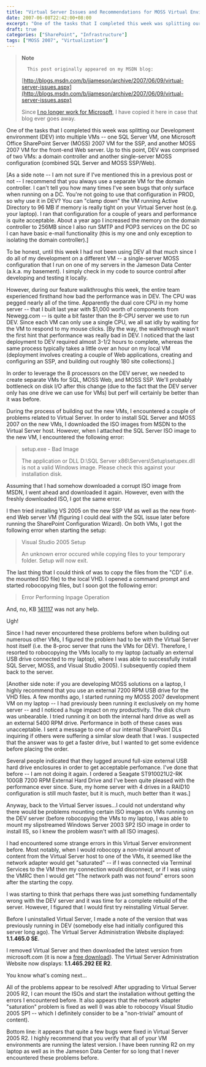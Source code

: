 ```yaml
---
title: "Virtual Server Issues and Recommendations for MOSS Virtual Environments"
date: 2007-06-08T22:42:00+08:00
excerpt: "One of the tasks that I completed this week was splitting our Development environment (DEV) into multiple VMs -- one SQL Server VM, one Microsoft Office SharePoint Server (MOSS) 2007 VM for the SSP, and another MOSS 2007 VM for the front-end Web server..."
draft: true
categories: ["SharePoint", "Infrastructure"]
tags: ["MOSS 2007", "Virtualization"]
---
```


> **Note**
> 
> 
> 		This post originally appeared on my MSDN blog:  
>   
> 
> 
> [http://blogs.msdn.com/b/jjameson/archive/2007/06/09/virtual-server-issues.aspx](http://blogs.msdn.com/b/jjameson/archive/2007/06/09/virtual-server-issues.aspx)
> 
> 
> Since
> 		[I no longer work for Microsoft](/blog/jjameson/2011/09/02/last-day-with-microsoft), I have copied it here in case that 
> 		blog ever goes away.


One of the tasks that I completed this week was splitting our Development environment (DEV) into multiple VMs -- one SQL Server VM, one Microsoft Office SharePoint Server (MOSS) 2007 VM for the SSP, and another MOSS 2007 VM for the front-end Web server. Up to this point, DEV was comprised of two VMs: a domain controller and another single-server MOSS configuration (combined SQL Server and MOSS SSP/Web).

[As a side note -- I am not sure if I've mentioned this in a previous post or not -- I recommend that you always use a separate VM for the domain controller. I can't tell you how many times I've seen bugs that only surface when running on a DC. You're not going to use that configuration in PROD, so why use it in DEV? You can "clamp down" the VM running Active Directory to 96 MB if memory is really tight on your Virtual Server host (e.g. your laptop). I ran that configuration for a couple of years and performance is quite acceptable. About a year ago I increased the memory on the domain controller to 256MB since I also run SMTP and POP3 services on the DC so I can have basic e-mail functionality (this is my one and only exception to isolating the domain controller).]

To be honest, until this week I had not been using DEV all that much since I do all of my development on a different VM -- a single-server MOSS configuration that I run on one of my servers in the Jameson Data Center (a.k.a. my basement). I simply check in my code to source control after developing and testing it locally.

However, during our feature walkthroughs this week, the entire team experienced firsthand how bad the performance was in DEV. The CPU was pegged nearly all of the time. Apparently the dual core CPU in my home server -- that I built last year with $1,000 worth of components from Newegg.com -- is quite a bit faster than the 8-CPU server we use to run DEV. Since each VM can only use a single CPU, we all sat idly by waiting for the VM to respond to my mouse clicks. [By the way, the walkthrough wasn't the first hint that performance was really bad in DEV. I noticed that the last deployment to DEV required almost 3-1/2 hours to complete, whereas the same process typically takes a little over an hour on my local VM (deployment involves creating a couple of Web applications, creating and configuring an SSP, and building out roughly 180 site collections).]

In order to leverage the 8 processors on the DEV server, we needed to create separate VMs for SQL, MOSS Web, and MOSS SSP. We'll probably bottleneck on disk I/O after this change (due to the fact that the DEV server only has one drive we can use for VMs) but perf will certainly be better than it was before.

During the process of building out the new VMs, I encountered a couple of problems related to Virtual Server. In order to install SQL Server and MOSS 2007 on the new VMs, I downloaded the ISO images from MSDN to the Virtual Server host. However, when I attached the SQL Server ISO image to the new VM, I encountered the following error:


> setup.exe - Bad Image
> 
> The application or DLL D:\SQL Server x86\Servers\Setup\setupex.dll is not 
> 	a valid Windows image. Please check this against your installation disk.


Assuming that I had somehow downloaded a corrupt ISO image from MSDN, I went ahead and downloaded it again. However, even with the freshly downloaded ISO, I got the same error.

I then tried installing VS 2005 on the new SSP VM as well as the new front-end Web server VM (figuring I could deal with the SQL issue later before running the SharePoint Configuration Wizard). On both VMs, I got the following error when starting the setup:


> Visual Studio 2005 Setup
> 
> An unknown error occured while copying files to your temporary folder. Setup 
> 	will now exit.


The last thing that I could think of was to copy the files from the "CD" (i.e. the mounted ISO file) to the local VHD. I opened a command prompt and started robocopying files, but I soon got the following error:


> Error Performing Inpage Operation


And, no, KB [141117](http://support.microsoft.com/kb/141117) was not any help.

Ugh!

Since I had never encountered these problems before when building out numerous other VMs, I figured the problem had to be with the Virtual Server host itself (i.e. the 8-proc server that runs the VMs for DEV). Therefore, I resorted to robocopying the VMs locally to my laptop (actually an external USB drive connected to my laptop), where I was able to successfully install SQL Server, MOSS, and Visual Studio 2005). I subsequently copied them back to the server.

[Another side note: if you are developing MOSS solutions on a laptop, I highly recommend that you use an external 7200 RPM USB drive for the VHD files. A few months ago, I started running my MOSS 2007 development VM on my laptop -- I had previously been running it exclusively on my home server -- and I noticed a huge impact on my productivity. The disk churn was unbearable. I tried running it on both the internal hard drive as well as an external 5400 RPM drive. Performance in both of these cases was unacceptable. I sent a message to one of our internal SharePoint DLs inquiring if others were suffering a similar slow death that I was. I suspected that the answer was to get a faster drive, but I wanted to get some evidence before placing the order.

Several people indicated that they lugged around full-size external USB hard drive enclosures in order to get acceptable perfomance. I've done that before -- I am not doing it again. I ordered a Seagate ST910021U2-RK 100GB 7200 RPM External Hard Drive and I've been quite pleased with the performance ever since. Sure, my home server with 4 drives in a RAID10 configuration is still much faster, but it is much, much better than it was.]

Anyway, back to the Virtual Server issues...I could not understand why there would be problems mounting certain ISO images on VMs running on the DEV server (before robocopying the VMs to my laptop, I was able to mount my slipstreamed Windows Server 2003 SP2 ISO image in order to install IIS, so I knew the problem wasn't with all ISO images).

I had encountered some strange errors in this Virtual Server environment before. Most notably, when I would robocopy a non-trivial amount of content from the Virtual Server host to one of the VMs, it seemed like the network adapter would get "saturated" -- if I was connected via Terminal Services to the VM then my connection would disconnect, or if I was using the VMRC then I would get "The network path was not found" errors soon after the starting the copy.

I was starting to think that perhaps there was just something fundamentally wrong with the DEV server and it was time for a complete rebuild of the server. However, I figured that I would first try reinstalling Virtual Server.

Before I uninstalled Virtual Server, I made a note of the version that was previously running in DEV (somebody else had initially configured this server long ago). The Virtual Server Administration Website displayed: **1.1.465.0 SE**.

I removed Virtual Server and then downloaded the latest version from microsoft.com (it is now a[free download](http://www.microsoft.com/technet/virtualserver/software/default.mspx)). The Virtual Server Administration Website now displays:**1.1.465.292 EE R2**.

You know what's coming next...

All of the problems appear to be resolved! After upgrading to Virtual Server 2005 R2, I can mount the ISOs and start the installation without getting the errors I encountered before. It also appears that the network adapter "saturation" problem is fixed as well (I was able to robocopy Visual Studio 2005 SP1 -- which I definitely consider to be a "non-trivial" amount of content).

Bottom line: it appears that quite a few bugs were fixed in Virtual Server 2005 R2. I highly recommend that you verify that all of your VM environments are running the latest version. I have been running R2 on my laptop as well as in the Jameson Data Center for so long that I never encountered these problems before.

